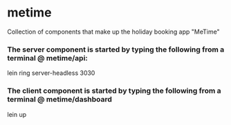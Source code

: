 metime
======

Collection of components that make up the holiday booking app "MeTime"

### The server component is started by typing the following from a terminal @ metime/api:

  lein ring server-headless 3030

### The client component is started by typing the following from a terminal @ metime/dashboard

  lein up
